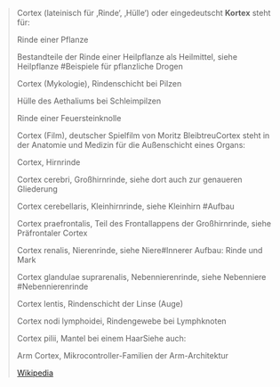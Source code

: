 > Cortex (lateinisch für ‚Rinde‘, ‚Hülle‘) oder eingedeutscht **Kortex** steht für:
>
> 
>
> Rinde einer Pflanze
>
> Bestandteile der Rinde einer Heilpflanze als Heilmittel, siehe Heilpflanze #Beispiele für pflanzliche Drogen
>
> Cortex (Mykologie), Rindenschicht bei Pilzen
>
> Hülle des Aethaliums bei Schleimpilzen
>
> Rinde einer Feuersteinknolle
>
> Cortex (Film), deutscher Spielfilm von Moritz BleibtreuCortex steht in der Anatomie und Medizin für die Außenschicht eines Organs:
>
> 
>
> Cortex, Hirnrinde
>
> Cortex cerebri, Großhirnrinde, siehe dort auch zur genaueren Gliederung
>
> Cortex cerebellaris, Kleinhirnrinde, siehe Kleinhirn #Aufbau
>
> Cortex praefrontalis, Teil des Frontallappens der Großhirnrinde, siehe Präfrontaler Cortex
>
> Cortex renalis, Nierenrinde, siehe Niere#Innerer Aufbau: Rinde und Mark
>
> Cortex glandulae suprarenalis, Nebennierenrinde, siehe Nebenniere #Nebennierenrinde
>
> Cortex lentis, Rindenschicht der Linse (Auge)
>
> Cortex nodi lymphoidei, Rindengewebe bei Lymphknoten
>
> Cortex pilii, Mantel bei einem HaarSiehe auch:
>
> 
>
> Arm Cortex, Mikrocontroller-Familien der Arm-Architektur
>
> [Wikipedia](https://de.wikipedia.org/wiki/Cortex)